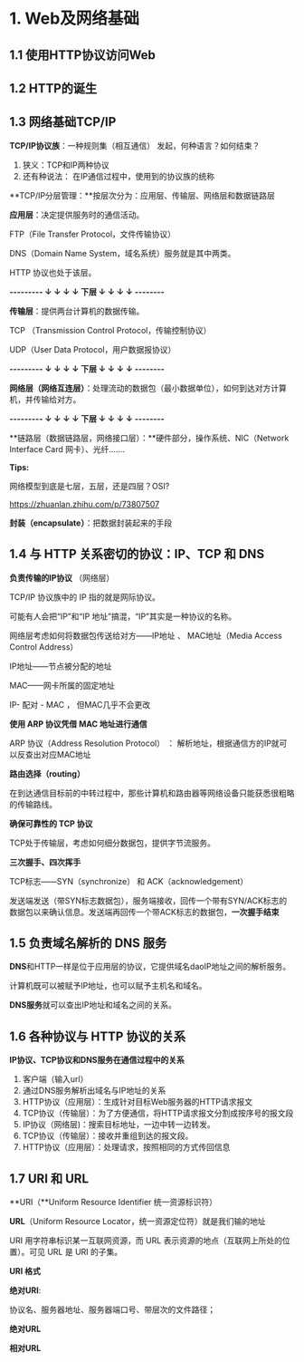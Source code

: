 # 1. Web及网络基础

## 1.1 使用HTTP协议访问Web

## 1.2 HTTP的诞生

## 1.3 网络基础TCP/IP

**TCP/IP协议族**：一种规则集（相互通信） 发起，何种语言？如何结束？

1.  狭义：TCP和IP两种协议
2.  还有种说法： 在IP通信过程中，使用到的协议族的统称





**TCP/IP分层管理：**按层次分为：应用层、传输层、网络层和数据链路层

**应用层**：决定提供服务时的通信活动。

FTP（File Transfer Protocol，文件传输协议）

DNS（Domain Name System，域名系统）服务就是其中两类。

HTTP 协议也处于该层。

**---------   ↓ ↓ ↓ ↓ 下层  ↓ ↓ ↓ ↓ --------**

**传输层**：提供两台计算机的数据传输。

TCP （Transmission Control Protocol，传输控制协议）

UDP（User Data Protocol，用户数据报协议）

**---------   ↓ ↓ ↓ ↓ 下层  ↓ ↓ ↓ ↓ --------**

**网络层（网络互连层）**：处理流动的数据包（最小数据单位），如何到达对方计算机，并传输给对方。

**---------   ↓ ↓ ↓ ↓ 下层  ↓ ↓ ↓ ↓ --------**

**链路层（数据链路层，网络接口层）：**硬件部分，操作系统、NIC（Network Interface Card 网卡）、光纤.......



**Tips:**

网络模型到底是七层，五层，还是四层？OSI? 

https://zhuanlan.zhihu.com/p/73807507



**封装（encapsulate）**：把数据封装起来的手段







## 1.4 与 HTTP 关系密切的协议：IP、TCP 和 DNS



**负责传输的IP协议** （网络层）

TCP/IP 协议族中的 IP 指的就是网际协议。

可能有人会把“IP”和“IP 地址”搞混，“IP”其实是一种协议的名称。

网络层考虑如何将数据包传送给对方——IP地址  、 MAC地址（Media Access Control Address）

IP地址——节点被分配的地址

MAC——网卡所属的固定地址

IP- 配对 - MAC   ， 但MAC几乎不会更改



**使用 ARP 协议凭借 MAC 地址进行通信**

ARP 协议（Address Resolution Protocol） ： 解析地址，根据通信方的IP就可以反查出对应MAC地址



**路由选择（routing）**

在到达通信目标前的中转过程中，那些计算机和路由器等网络设备只能获悉很粗略的传输路线。



**确保可靠性的 TCP 协议**

TCP处于传输层，考虑如何细分数据包，提供字节流服务。



**三次握手、四次挥手**

TCP标志——SYN（synchronize） 和 ACK（acknowledgement）

发送端发送（带SYN标志数据包），服务端接收，回传一个带有SYN/ACK标志的数据包以来确认信息。发送端再回传一个带ACK标志的数据包，**一次握手结束**





## 1.5 负责域名解析的 DNS 服务

**DNS**和HTTP一样是位于应用层的协议，它提供域名daoIP地址之间的解析服务。

计算机既可以被赋予IP地址，也可以赋予主机名和域名。

**DNS服务**就可以查出IP地址和域名之间的关系。





## 1.6 各种协议与 HTTP 协议的关系



**IP协议、TCP协议和DNS服务在通信过程中的关系**

1. 客户端（输入url）
2. 通过DNS服务解析出域名与IP地址的关系
3. HTTP协议（应用层）：生成针对目标Web服务器的HTTP请求报文
4. TCP协议（传输层）：为了方便通信，将HTTP请求报文分割成按序号的报文段
5. IP协议（网络层)：搜索目标地址，一边中转一边转发。
6. TCP协议（传输层）：接收并重组到达的报文段。
7. HTTP协议（应用层）：处理请求，按照相同的方式传回信息





## 1.7 URI 和 URL

**URI（**Uniform Resource Identifier 统一资源标识符）

 **URL**（Uniform Resource Locator，统一资源定位符）就是我们输的地址

URI 用字符串标识某一互联网资源，而 URL 表示资源的地点（互联网上所处的位置）。可见 URL 是 URI 的子集。

**URI 格式**

**绝对URI**:

协议名、服务器地址、服务器端口号、带层次的文件路径；



**绝对URL**

**相对URL**